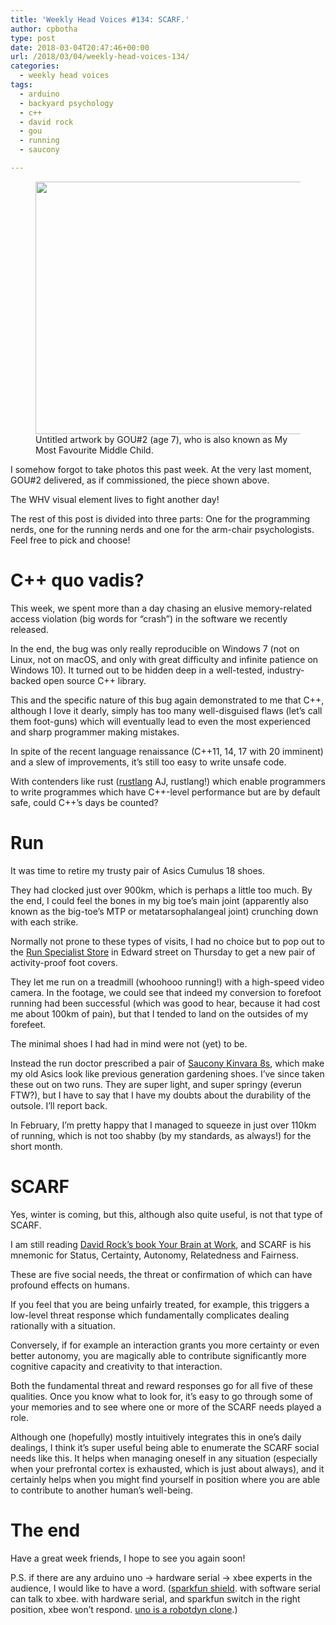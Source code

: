 ```yaml
---
title: 'Weekly Head Voices #134: SCARF.'
author: cpbotha
type: post
date: 2018-03-04T20:47:46+00:00
url: /2018/03/04/weekly-head-voices-134/
categories:
  - weekly head voices
tags:
  - arduino
  - backyard psychology
  - c++
  - david rock
  - gou
  - running
  - saucony

---
```

<figure id="attachment_3080" aria-describedby="caption-attachment-3080" class="wp-caption alignnone"><a href="https://cpbotha.net/wp-content/uploads/2018/03/untitled_by_sylvia_20180304.png" data-rel="lightbox-image-0" data-rl_title="" data-rl_caption="" title=""><img data-attachment-id="3080" data-permalink="https://cpbotha.net/2018/03/04/weekly-head-voices-134/untitled_by_sylvia_20180304/" data-orig-file="https://cpbotha.net/wp-content/uploads/2018/03/untitled_by_sylvia_20180304.png" data-orig-size="3144,1512" data-comments-opened="1" data-image-meta="{&quot;aperture&quot;:&quot;0&quot;,&quot;credit&quot;:&quot;&quot;,&quot;camera&quot;:&quot;&quot;,&quot;caption&quot;:&quot;&quot;,&quot;created_timestamp&quot;:&quot;0&quot;,&quot;copyright&quot;:&quot;&quot;,&quot;focal_length&quot;:&quot;0&quot;,&quot;iso&quot;:&quot;0&quot;,&quot;shutter_speed&quot;:&quot;0&quot;,&quot;title&quot;:&quot;&quot;,&quot;orientation&quot;:&quot;0&quot;}" data-image-title="untitled_by_sylvia_20180304" data-image-description="" data-medium-file="https://cpbotha.net/wp-content/uploads/2018/03/untitled_by_sylvia_20180304-300x144.png" data-large-file="https://cpbotha.net/wp-content/uploads/2018/03/untitled_by_sylvia_20180304-1024x492.png" class="size-large wp-image-3080" src="https://cpbotha.net/wp-content/uploads/2018/03/untitled_by_sylvia_20180304-1024x492.png" alt="" width="840" height="404" srcset="https://cpbotha.net/wp-content/uploads/2018/03/untitled_by_sylvia_20180304-1024x492.png 1024w, https://cpbotha.net/wp-content/uploads/2018/03/untitled_by_sylvia_20180304-300x144.png 300w, https://cpbotha.net/wp-content/uploads/2018/03/untitled_by_sylvia_20180304-768x369.png 768w, https://cpbotha.net/wp-content/uploads/2018/03/untitled_by_sylvia_20180304-1200x577.png 1200w" sizes="(max-width: 709px) 85vw, (max-width: 909px) 67vw, (max-width: 1362px) 62vw, 840px" /></a><figcaption id="caption-attachment-3080" class="wp-caption-text">Untitled artwork by GOU#2 (age 7), who is also known as My Most Favourite Middle Child.</figcaption></figure> 

I somehow forgot to take photos this past week. At the very last moment, GOU#2 delivered, as if commissioned, the piece shown above.

The WHV visual element lives to fight another day!

The rest of this post is divided into three parts: One for the programming nerds, one for the running nerds and one for the arm-chair psychologists. Feel free to pick and choose!

# C++ quo vadis?

This week, we spent more than a day chasing an elusive memory-related access violation (big words for &#8220;crash&#8221;) in the software we recently released.

In the end, the bug was only really reproducible on Windows 7 (not on Linux, not on macOS, and only with great difficulty and infinite patience on Windows 10). It turned out to be hidden deep in a well-tested, industry-backed open source C++ library.

This and the specific nature of this bug again demonstrated to me that C++, although I love it dearly, simply has too many well-disguised flaws (let&#8217;s call them foot-guns) which will eventually lead to even the most experienced and sharp programmer making mistakes.

In spite of the recent language renaissance (C++11, 14, 17 with 20 imminent) and a slew of improvements, it&#8217;s still too easy to write unsafe code.

With contenders like rust ([rustlang][1] AJ, rustlang!) which enable programmers to write programmes which have C++-level performance but are by default safe, could C++&#8217;s days be counted?

# Run

It was time to retire my trusty pair of Asics Cumulus 18 shoes.

They had clocked just over 900km, which is perhaps a little too much. By the end, I could feel the bones in my big toe&#8217;s main joint (apparently also known as the big-toe&#8217;s MTP or metatarsophalangeal joint) crunching down with each strike.

Normally not prone to these types of visits, I had no choice but to pop out to the [Run Specialist Store][2] in Edward street on Thursday to get a new pair of activity-proof foot covers.

They let me run on a treadmill (whoohooo running!) with a high-speed video camera. In the footage, we could see that indeed my conversion to forefoot running had been successful (which was good to hear, because it had cost me about 100km of pain), but that I tended to land on the outsides of my forefeet.

The minimal shoes I had had in mind were not (yet) to be.

Instead the run doctor prescribed a pair of [Saucony Kinvara 8s][3], which make my old Asics look like previous generation gardening shoes. I&#8217;ve since taken these out on two runs. They are super light, and super springy (everun FTW?), but I have to say that I have my doubts about the durability of the outsole. I&#8217;ll report back.

In February, I&#8217;m pretty happy that I managed to squeeze in just over 110km of running, which is not too shabby (by my standards, as always!) for the short month.

# SCARF

Yes, winter is coming, but this, although also quite useful, is not that type of SCARF.

I am still reading [David Rock&#8217;s book Your Brain at Work][4], and SCARF is his mnemonic for Status, Certainty, Autonomy, Relatedness and Fairness.

These are five social needs, the threat or confirmation of which can have profound effects on humans.

If you feel that you are being unfairly treated, for example, this triggers a low-level threat response which fundamentally complicates dealing rationally with a situation.

Conversely, if for example an interaction grants you more certainty or even better autonomy, you are magically able to contribute significantly more cognitive capacity and creativity to that interaction.

Both the fundamental threat and reward responses go for all five of these qualities. Once you know what to look for, it&#8217;s easy to go through some of your memories and to see where one or more of the SCARF needs played a role.

Although one (hopefully) mostly intuitively integrates this in one&#8217;s daily dealings, I think it&#8217;s super useful being able to enumerate the SCARF social needs like this. It helps when managing oneself in any situation (especially when your prefrontal cortex is exhausted, which is just about always), and it certainly helps when you might find yourself in position where you are able to contribute to another human&#8217;s well-being.

# The end

Have a great week friends, I hope to see you again soon!

P.S. if there are any arduino uno -> hardware serial -> xbee experts in the audience, I would like to have a word. ([sparkfun shield][5]. with software serial can talk to xbee. with hardware serial, and sparkfun switch in the right position, xbee won&#8217;t respond. [uno is a robotdyn clone][6].)

 [1]: https://www.rust-lang.org/en-US/
 [2]: https://www.runspecialiststore.com/
 [3]: https://www.solereview.com/saucony-kinvara-8-review/
 [4]: https://your-brain-at-work.com/
 [5]: https://www.sparkfun.com/products/12847
 [6]: https://medium.com/@phurl/robotdyn-uno-vs-arduino-genuino-uno-a9ac3b17a96f
